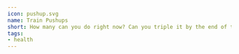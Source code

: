 ```yaml
---
icon: pushup.svg
name: Train Pushups
short: How many can you do right now? Can you triple it by the end of the month?
tags:
- health
---
```

